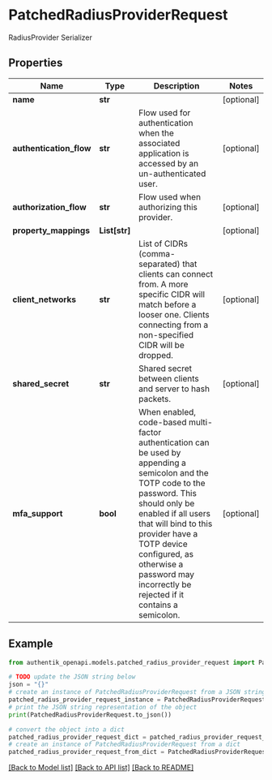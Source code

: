 # PatchedRadiusProviderRequest

RadiusProvider Serializer

## Properties

Name | Type | Description | Notes
------------ | ------------- | ------------- | -------------
**name** | **str** |  | [optional] 
**authentication_flow** | **str** | Flow used for authentication when the associated application is accessed by an un-authenticated user. | [optional] 
**authorization_flow** | **str** | Flow used when authorizing this provider. | [optional] 
**property_mappings** | **List[str]** |  | [optional] 
**client_networks** | **str** | List of CIDRs (comma-separated) that clients can connect from. A more specific CIDR will match before a looser one. Clients connecting from a non-specified CIDR will be dropped. | [optional] 
**shared_secret** | **str** | Shared secret between clients and server to hash packets. | [optional] 
**mfa_support** | **bool** | When enabled, code-based multi-factor authentication can be used by appending a semicolon and the TOTP code to the password. This should only be enabled if all users that will bind to this provider have a TOTP device configured, as otherwise a password may incorrectly be rejected if it contains a semicolon. | [optional] 

## Example

```python
from authentik_openapi.models.patched_radius_provider_request import PatchedRadiusProviderRequest

# TODO update the JSON string below
json = "{}"
# create an instance of PatchedRadiusProviderRequest from a JSON string
patched_radius_provider_request_instance = PatchedRadiusProviderRequest.from_json(json)
# print the JSON string representation of the object
print(PatchedRadiusProviderRequest.to_json())

# convert the object into a dict
patched_radius_provider_request_dict = patched_radius_provider_request_instance.to_dict()
# create an instance of PatchedRadiusProviderRequest from a dict
patched_radius_provider_request_from_dict = PatchedRadiusProviderRequest.from_dict(patched_radius_provider_request_dict)
```
[[Back to Model list]](../README.md#documentation-for-models) [[Back to API list]](../README.md#documentation-for-api-endpoints) [[Back to README]](../README.md)


